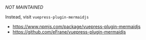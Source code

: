*NOT MAINTAINED*

Instead, visit `vuepress-plugin-mermaidjs`

- https://www.npmjs.com/package/vuepress-plugin-mermaidjs
- https://github.com/eFrane/vuepress-plugin-mermaidjs

